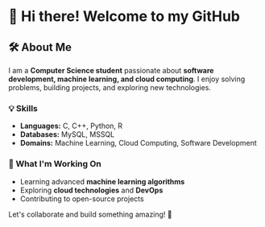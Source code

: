 # 👋 Hi there! Welcome to my GitHub  

## 🛠 About Me  
I am a **Computer Science student** passionate about **software development, machine learning, and cloud computing**. I enjoy solving problems, building projects, and exploring new technologies.  

### 💡 Skills  
- **Languages:** C, C++, Python, R  
- **Databases:** MySQL, MSSQL  
- **Domains:** Machine Learning, Cloud Computing, Software Development  

### 🚀 What I'm Working On  
- Learning advanced **machine learning algorithms**  
- Exploring **cloud technologies** and **DevOps**  
- Contributing to open-source projects  

Let's collaborate and build something amazing! 🚀  
